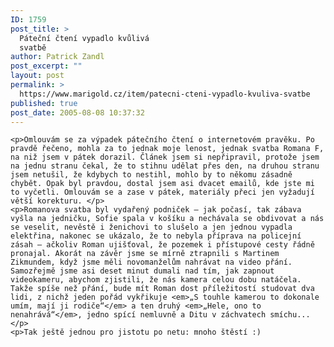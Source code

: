 ```yaml
---
ID: 1759
post_title: >
  Páteční čtení vypadlo kvůlivá
  svatbě
author: Patrick Zandl
post_excerpt: ""
layout: post
permalink: >
  https://www.marigold.cz/item/patecni-cteni-vypadlo-kvuliva-svatbe
published: true
post_date: 2005-08-08 10:37:32
---
```

	<p>Omlouvám se za výpadek pátečního čtení o internetovém pravěku. Po pravdě řečeno, mohla za to jednak moje lenost, jednak svatba Romana F, na niž jsem v pátek dorazil. Článek jsem si nepřipravil, protože jsem na jednu stranu čekal, že to stihnu udělat přes den, na druhou stranu jsem netušil, že kdybych to nestihl, mohlo by to někomu zásadně chybět. Opak byl pravdou, dostal jsem asi dvacet emailů, kde jste mi to vyčetli. Omlouvám se a zase v pátek, materiály přeci jen vyžadují větší korekturu. </p>
	<p>Romanova svatba byl vydařený podniček – jak počasí, tak zábava vyšla na jedničku, Sofie spala v košíku a nechávala se obdivovat a nás se veselit, nevěstě i ženichovi to slušelo a jen jednou vypadla elektřina, nakonec se ukázalo, že to nebyla příprava na policejní zásah – ačkoliv Roman ujišťoval, že pozemek i přístupové cesty řádně pronajal. Akorát na závěr jsme se mírně ztrapnili s Martinem Zikmundem, když jsme měli novomanželům nahrávat na video přání. Samozřejmě jsme asi deset minut dumali nad tím, jak zapnout videokameru, abychom zjistili, že nás kamera celou dobu natáčela. Takže spíše než přání, bude mít Roman dost příležitostí studovat dva lidi, z nichž jeden pořád vykřikuje <em>„S touhle kamerou to dokonale umím, mají ji rodiče“</em> a ten druhý <em>„Hele, ono to nenahrává“</em>, jedno spící nemluvně a Ditu v záchvatech smíchu... </p>
	<p>Tak ještě jednou pro jistotu po netu: mnoho štěstí :)
</p>
